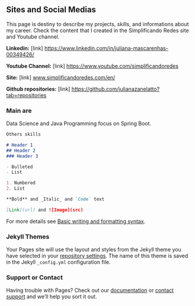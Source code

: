 ## Sites and Social Medias

This page is destiny to describe my projects, skills, and informations about my career. Check the content that I created in the Simplificando Redes site and Youtube channel.

**Linkedin:** [link] https://www.linkedin.com/in/juliana-mascarenhas-00349426/

**Youtube Channel:** [link] https://www.youtube.com/simplificandoredes

**Site:** [link] www.simplificandoredes.com/en/

**Github repositories:** [link] https://github.com/julianazanelatto?tab=repositories


### Main are

Data Science and Java Programming focus on Spring Boot.

```markdown
Others skills

# Header 1
## Header 2
### Header 3

- Bulleted
- List

1. Numbered
2. List

**Bold** and _Italic_ and `Code` text

[Link](url) and ![Image](src)
```

For more details see [Basic writing and formatting syntax](https://docs.github.com/en/github/writing-on-github/getting-started-with-writing-and-formatting-on-github/basic-writing-and-formatting-syntax).

### Jekyll Themes

Your Pages site will use the layout and styles from the Jekyll theme you have selected in your [repository settings](https://github.com/julianazanelatto/julianazanelatto.github.io/settings/pages). The name of this theme is saved in the Jekyll `_config.yml` configuration file.

### Support or Contact

Having trouble with Pages? Check out our [documentation](https://docs.github.com/categories/github-pages-basics/) or [contact support](https://support.github.com/contact) and we’ll help you sort it out.
